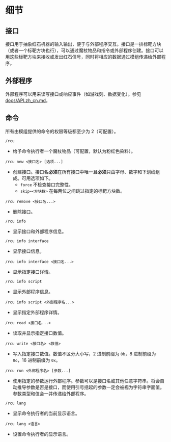 # 细节

## 接口

接口用于抽象红石机器的输入输出，便于与外部程序交互。接口是一排标靶方块（或者一个标靶方块也行），可以通过魔杖物品和指令或外部程序创建。接口可以用这些标靶方块来接收或发出红石信号，同时将相应的数据通过模组传递给外部程序。

## 外部程序

外部程序可以用来读写接口或响应事件（如游戏刻、数据变化）。参见 [docs/API.zh_cn.md](./API.zh_cn.md)。

## 命令

所有由模组提供的命令的权限等级都至少为 2（可配置）。

`/rcu`
- 给予命令执行者一个魔杖物品（可配置，默认为粉红色染料）。

`/rcu new <接口名> [选项...]`
- 创建接口。接口名**必须**在所有接口中唯一且**必须**只由字母、数字和下划线组成。可用选项如下。
  - `force` 不检查接口完整性。
  - `skip=<方块数>` 在每两位之间跳过指定的标靶方块数。

`/rcu remove <接口名...>`
- 删除接口。

`/rcu info`
- 显示接口和外部程序信息。

`/rcu info interface`
- 显示接口信息。

`/rcu info interface <接口名...>`
- 显示指定接口详情。

`/rcu info script`
- 显示外部程序信息。

`/rcu info script <外部程序名...>`
- 显示指定外部程序详情。

`/rcu read <接口名...>`
- 读取并显示指定接口数值。

`/rcu write <接口名> <数值>`
- 写入指定接口数值。数值不区分大小写，2 进制前缀为 `0b`，8 进制前缀为 `0o`，16 进制前缀为 `0x`。

`/rcu run <外部程序名> [参数...]`
- 使用指定的参数运行外部程序。参数可以是接口名或其他任意字符串。将会自动推导参数是否是接口，而使用引号括起的参数一定会被视为字符串字面值。参数类型和值会一并传递给外部程序。

`/rcu lang`
- 显示命令执行者的当前显示语言。

`/rcu lang <语言>`
- 设置命令执行者的显示语言。
